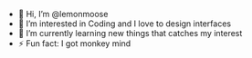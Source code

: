 - 👋 Hi, I’m @lemonmoose
- 👀 I’m interested in Coding and I love to design interfaces
- 🌱 I’m currently learning new things that catches my interest 
- ⚡ Fun fact: I got monkey mind 

<!---
lemonmoose/lemonmoose is a ✨ special ✨ repository because its `README.md` (this file) appears on your GitHub profile.
You can click the Preview link to take a look at your changes.
--->
